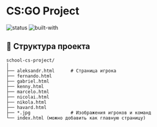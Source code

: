 # CS:GO Project  

![status](https://img.shields.io/badge/project-school--archive-blue)
![built-with](https://img.shields.io/badge/built%20with-HTML%20%2B%20CSS-lightgrey)  

## 📂 Структура проекта  

```
school-cs-project/
│
├── aleksandr.html      # Страница игрока
├── fernando.html
├── gabriel.html
├── kenny.html
├── marcelo.html
├── nicolai.html
├── nikola.html
├── havard.html
├── *.jpg               # Изображения игроков и команд
└── index.html (можно добавить как главную страницу)
```  

